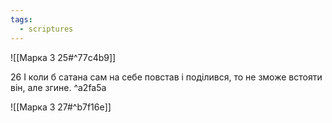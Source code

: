 ```yaml
---
tags:
  - scriptures
---
```


![[Марка 3 25#^77c4b9]]

26 І коли б сатана сам на себе повстав і поділився, то не зможе встояти він, але згине. ^a2fa5a

![[Марка 3 27#^b7f16e]]